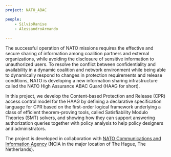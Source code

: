 ```yaml
---
project: NATO_ABAC

people:
    - SilvioRanise
    - AlessandroArmando
    
---
```


The successful operation of NATO missions requires the effective and secure sharing of information among coalition partners and external organizations, while avoiding the disclosure of sensitive information to unauthorized users. To resolve the conflict between confidentiality and availability in a dynamic coalition and network environment while being able to dynamically respond to changes in protection requirements and release conditions, NATO is developing a new information sharing infrastructure called the NATO High Assurance ABAC Guard (HAAG for short).

In this project, we develop the Content-based Protection and Release (CPR) access control model for the HAAG by defining a declarative specification language for CPR based on the first-order logical framework underlying a class of efficient theorem-proving tools, called Satisfiability Modulo Theories (SMT) solvers, and showing how they can support answering authorization queries together with policy analysis to help policy designers and administrators.

The project is developed in collaboration with [NATO Communications and Information Agency](http://www.ncia.nato.int/) (NCIA in the major location of The Hague, The Netherlands).